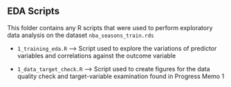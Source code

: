 ## EDA Scripts

This folder contains any R scripts that were used to perform exploratory data analysis on the dataset `nba_seasons_train.rds`

- `1_training_eda.R` --> Script used to explore the variations of predictor variables and correlations against the outcome variable

- `1_data_target_check.R` --> Script used to create figures for the data quality check and target-variable examination found in Progress Memo 1
